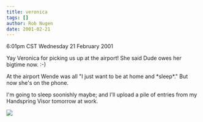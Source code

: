 ```yaml
---
title: veronica
tags: []
author: Rob Nugen
date: 2001-02-21
---
```


<title></title>
<p class=date>6:01pm CST Wednesday 21 February 2001</p>

<p>Yay Veronica for picking us up at the airport!  She said Dude owes
her bigtime now.  :-)</p>

<p>At the airport Wende was all "I just want to be at home and
*sleep*."  But now she's on the phone.</p>

<p>I'm going to sleep soonishly maybe; and I'll upload a pile of
entries from my Handspring Visor tomorrow at work.</p>

<p><img src='/images/rob/wL-ROB.gif'/></p>

